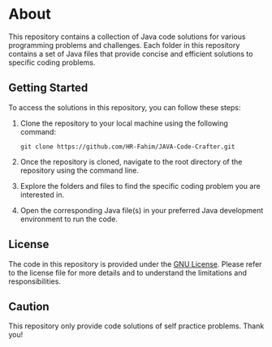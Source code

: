 # About

This repository contains a collection of Java code solutions for various programming problems and challenges. Each folder in this repository contains a set of Java files that provide concise and efficient solutions to specific coding problems.

## Getting Started

To access the solutions in this repository, you can follow these steps:

1. Clone the repository to your local machine using the following command:
   ```
   git clone https://github.com/HR-Fahim/JAVA-Code-Crafter.git
   ```
2. Once the repository is cloned, navigate to the root directory of the repository using the command line.

3. Explore the folders and files to find the specific coding problem you are interested in.

4. Open the corresponding Java file(s) in your preferred Java development environment to run the code.

## License

The code in this repository is provided under the [GNU License](LICENSE). Please refer to the license file for more details and to understand the limitations and responsibilities.

## Caution

This repository only provide code solutions of self practice problems. Thank you!
